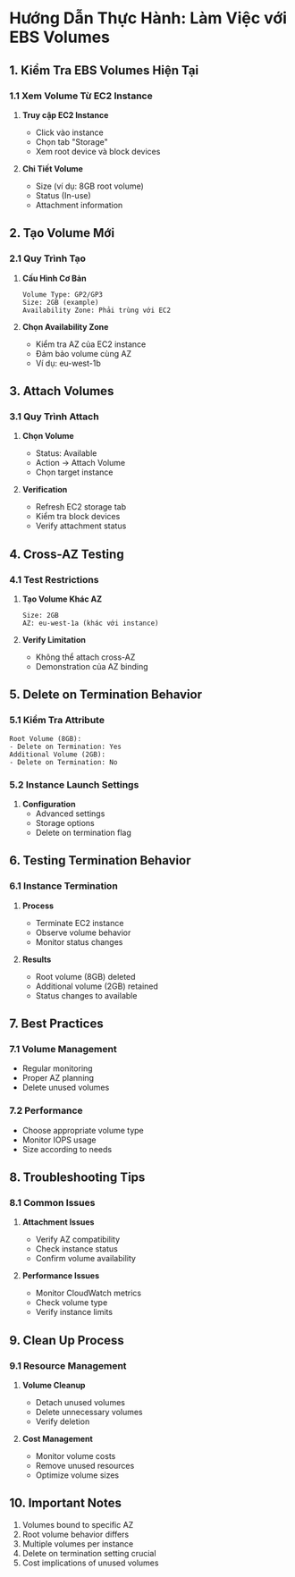 # Hướng Dẫn Thực Hành: Làm Việc với EBS Volumes

## 1. Kiểm Tra EBS Volumes Hiện Tại

### 1.1 Xem Volume Từ EC2 Instance
1. **Truy cập EC2 Instance**
   - Click vào instance
   - Chọn tab "Storage"
   - Xem root device và block devices

2. **Chi Tiết Volume**
   - Size (ví dụ: 8GB root volume)
   - Status (In-use)
   - Attachment information

## 2. Tạo Volume Mới

### 2.1 Quy Trình Tạo
1. **Cấu Hình Cơ Bản**
   ```plaintext
   Volume Type: GP2/GP3
   Size: 2GB (example)
   Availability Zone: Phải trùng với EC2
   ```

2. **Chọn Availability Zone**
   - Kiểm tra AZ của EC2 instance
   - Đảm bảo volume cùng AZ
   - Ví dụ: eu-west-1b

## 3. Attach Volumes

### 3.1 Quy Trình Attach
1. **Chọn Volume**
   - Status: Available
   - Action → Attach Volume
   - Chọn target instance

2. **Verification**
   - Refresh EC2 storage tab
   - Kiểm tra block devices
   - Verify attachment status

## 4. Cross-AZ Testing

### 4.1 Test Restrictions
1. **Tạo Volume Khác AZ**
   ```plaintext
   Size: 2GB
   AZ: eu-west-1a (khác với instance)
   ```

2. **Verify Limitation**
   - Không thể attach cross-AZ
   - Demonstration của AZ binding

## 5. Delete on Termination Behavior

### 5.1 Kiểm Tra Attribute
```plaintext
Root Volume (8GB):
- Delete on Termination: Yes
Additional Volume (2GB):
- Delete on Termination: No
```

### 5.2 Instance Launch Settings
1. **Configuration**
   - Advanced settings
   - Storage options
   - Delete on termination flag

## 6. Testing Termination Behavior

### 6.1 Instance Termination
1. **Process**
   - Terminate EC2 instance
   - Observe volume behavior
   - Monitor status changes

2. **Results**
   - Root volume (8GB) deleted
   - Additional volume (2GB) retained
   - Status changes to available

## 7. Best Practices

### 7.1 Volume Management
- Regular monitoring
- Proper AZ planning
- Delete unused volumes

### 7.2 Performance
- Choose appropriate volume type
- Monitor IOPS usage
- Size according to needs

## 8. Troubleshooting Tips

### 8.1 Common Issues
1. **Attachment Issues**
   - Verify AZ compatibility
   - Check instance status
   - Confirm volume availability

2. **Performance Issues**
   - Monitor CloudWatch metrics
   - Check volume type
   - Verify instance limits

## 9. Clean Up Process

### 9.1 Resource Management
1. **Volume Cleanup**
   - Detach unused volumes
   - Delete unnecessary volumes
   - Verify deletion

2. **Cost Management**
   - Monitor volume costs
   - Remove unused resources
   - Optimize volume sizes

## 10. Important Notes
1. Volumes bound to specific AZ
2. Root volume behavior differs
3. Multiple volumes per instance
4. Delete on termination setting crucial
5. Cost implications of unused volumes